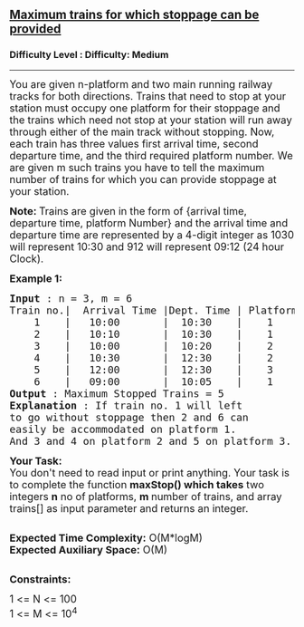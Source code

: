 <h2><a href="https://www.geeksforgeeks.org/problems/maximum-trains-for-which-stoppage-can-be-provided/1?itm_source=geeksforgeeks&itm_medium=article&itm_campaign=practice_card">Maximum trains for which stoppage can be provided</a></h2><h3>Difficulty Level : Difficulty: Medium</h3><hr><div class="problems_problem_content__Xm_eO"><p><span style="font-size:18px">You&nbsp;are given n-platform and two main running railway tracks for both directions. Trains that need to stop at your station must occupy one platform for their stoppage and the trains which need not stop at your station will run away through either of the main track without stopping. Now, each train has three values first arrival time, second departure time, and the third required platform number. We are given m such trains you have to tell the maximum number of trains for which you can provide stoppage at your station.</span></p>

<p><span style="font-size:18px"><strong>Note: </strong>Trains&nbsp;are&nbsp;given in the&nbsp;form of {arrival time, departure time, platform Number} and the&nbsp;arrival time and departure time are represented by a 4-digit integer as 1030 will represent 10:30 and 912 will represent 09:12 (24 hour Clock).</span></p>

<p><strong><span style="font-size:18px">Example 1:</span></strong></p>

<pre><span style="font-size:18px"><strong>Input</strong> : n = 3, m = 6 
Train no.|  Arrival Time |Dept. Time | Platform No.
    1    |   10:00       |  10:30    |    1
    2    |   10:10       |  10:30    |    1
    3    |   10:00       |  10:20    |    2
    4    |   10:30       |  12:30    |    2
    5    |   12:00       |  12:30    |    3
    6    |   09:00       |  10:05    |    1
<strong>Output</strong> : Maximum Stopped Trains = 5
<strong>Explanation</strong> : If train no. 1 will left 
to go without stoppage then 2 and 6 can 
easily be accommodated on platform 1. 
And 3 and 4 on platform 2 and 5 on platform 3.</span></pre>

<p><span style="font-size:18px"><strong>Your Task:</strong><br>
You don't need to read input or print anything. Your task is to complete the function&nbsp;<strong>maxStop</strong></span><span style="font-size:18px"><strong>() which takes</strong>&nbsp;two integers <strong>n</strong> no of platforms, <strong>m </strong>number of trains, and array trains[]&nbsp;as input parameter and returns an integer.&nbsp;</span></p>

<p><br>
<span style="font-size:18px"><strong>Expected Time Complexity:</strong>&nbsp;O(M*logM</span><span style="font-size:18px">)</span><br>
<span style="font-size:18px"><strong>Expected Auxiliary Space:</strong>&nbsp;O(M)</span></p>

<p><br>
<span style="font-size:18px"><strong>Constraints:</strong></span></p>

<p><span style="font-size:18px">1 &lt;= N &lt;= 100<br>
1 &lt;= M &lt;= 10<sup>4</sup></span><br>
&nbsp;</p>
</div>
